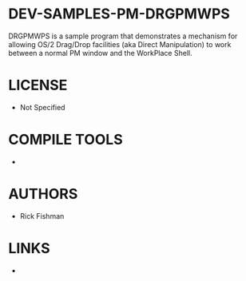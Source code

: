 DEV-SAMPLES-PM-DRGPMWPS
=======================

DRGPMWPS is a sample program that demonstrates a mechanism for allowing OS/2 Drag/Drop facilities (aka Direct Manipulation) to work between a normal PM window and the WorkPlace Shell.

LICENSE
===============
* Not Specified

COMPILE TOOLS
===============
* 
 
AUTHORS
===============
* Rick Fishman

LINKS
===============
* 
